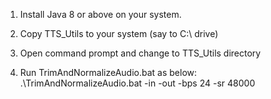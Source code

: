1) Install Java 8 or above on your system.

2) Copy TTS_Utils to your system (say to C:\ drive)

3) Open command prompt and change to TTS_Utils directory

4) Run TrimAndNormalizeAudio.bat as below:
.\TrimAndNormalizeAudio.bat -in <path-of-directory-containing-WAV-files-to-be-trimmed> -out <output-directory-where-trimmed-WAV-files-are-to-be-saved> -bps 24 -sr 48000